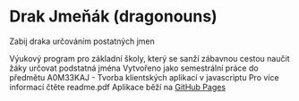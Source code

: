 # Drak Jmeňák (dragonouns)
Zabij draka určováním postatných jmen

Výukový program pro základní školy, který se sanží zábavnou cestou naučit žáky určovat podstatná jména
Vytvořeno jako semestrální práce do předmětu A0M33KAJ - Tvorba klientských aplikací v javascriptu
Pro více informací čtěte readme.pdf
Aplikace běží na [GitHub Pages](https://matyapav.github.io/dragonouns/src)

